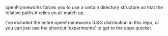 openFrameworks forces you to use a certain directory structure so that the relative paths it relies on all match up.

I've included the entire openFrameworks 0.8.3 distribution in this repo, or you can just use the shortcut 'experiments' to get to the apps quicker.